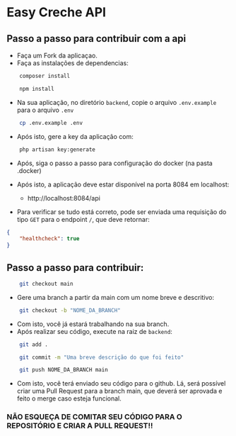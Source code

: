 # Easy Creche API

## Passo a passo para contribuir com a api

- Faça um Fork da aplicaçao.
- Faça as instalações de dependencias:

```bash
    composer install
```
```bash
    npm install
```

- Na sua aplicação, no diretório `backend`, copie o arquivo `.env.example` para o arquivo `.env`

```bash
    cp .env.example .env
```

- Após isto, gere a key da aplicação com:

```bash
    php artisan key:generate
```

- Após, siga o passo a passo para configuração do docker (na pasta .docker)

- Após isto, a aplicação deve estar disponível na porta 8084 em localhost:
    - http://localhost:8084/api

- Para verificar se tudo está correto, pode ser enviada uma requisição do tipo `GET` para o endpoint `/`, que deve retornar:

```json
{
    "healthcheck": true
}
```

## Passo a passo para contribuir:

```bash
    git checkout main
```

- Gere uma branch a partir da main com um nome breve e descritivo:

```bash
    git checkout -b "NOME_DA_BRANCH"
```

- Com isto, você já estará trabalhando na sua branch.
- Após realizar seu código, execute na raiz de `backend`:

```bash
    git add .
```
```bash
    git commit -m "Uma breve descrição do que foi feito"
```
```bash
    git push NOME_DA_BRANCH main
```

- Com isto, você terá enviado seu código para o github. Lá, será possível criar uma Pull Request para a branch main, que deverá ser aprovada e feito o merge caso esteja funcional.
### **NÃO ESQUEÇA DE COMITAR SEU CÓDIGO PARA O REPOSITÓRIO E CRIAR A PULL REQUEST!!**
